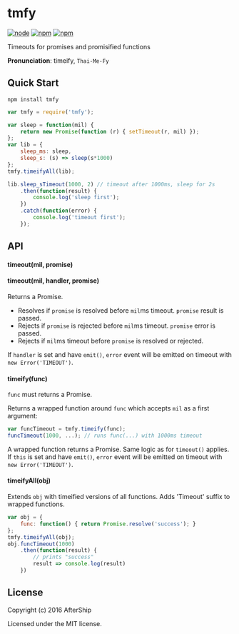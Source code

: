 # tmfy

[![node](https://img.shields.io/node/v/tmfy.svg)]()
[![npm](https://img.shields.io/npm/v/tmfy.svg)]()
[![npm](https://img.shields.io/npm/l/tmfy.svg)]()

Timeouts for promises and promisified functions

**Pronunciation**: timeify, `Thai-Me-Fy`

## Quick Start
```
npm install tmfy
```

```javascript
var tmfy = require('tmfy');

var sleep = function(mil) {
	return new Promise(function (r) { setTimeout(r, mil) });
};
var lib = {
	sleep_ms: sleep,
	sleep_s: (s) => sleep(s*1000)
};
tmfy.timeifyAll(lib);

lib.sleep_sTimeout(1000, 2) // timeout after 1000ms, sleep for 2s
	.then(function(result) {
		console.log('sleep first');
	})
	.catch(function(error) {
		console.log('timeout first');
	});
```

## API

#### timeout(mil, promise)
#### timeout(mil, handler, promise)

Returns a Promise.
- Resolves if `promise` is resolved before `mil`ms timeout. `promise` result is passed.
- Rejects if `promise` is rejected before `mil`ms timeout. `promise` error is passed.
- Rejects if `mil`ms timeout before `promise` is resolved or rejected.

If `handler` is set and have `emit()`, `error` event will be emitted on timeout with `new Error('TIMEOUT')`.

#### timeify(func)

`func` must returns a Promise.

Returns a wrapped function around `func` which accepts `mil` as a first argument:
```javascript
var funcTimeout = tmfy.timeify(func);
funcTimeout(1000, ...); // runs func(...) with 1000ms timeout
```

A wrapped function returns a Promise. Same logic as for `timeout()` applies.
If `this` is set and have `emit()`, `error` event will be emitted on timeout with `new Error('TIMEOUT')`.

#### timeifyAll(obj)

Extends `obj` with timeified versions of all functions. Adds 'Timeout' suffix to wrapped functions.
```javascript
var obj = {
	func: function() { return Promise.resolve('success'); }
};
tmfy.timeifyAll(obj);
obj.funcTimeout(1000)
	.then(function(result) {
		// prints "success"
		result => console.log(result)
	})
```

## License
Copyright (c) 2016 AfterShip

Licensed under the MIT license.

